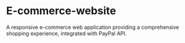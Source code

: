 # E-commerce-website
A responsive e-commerce web application providing a comprehensive shopping experience, integrated with PayPal API.
